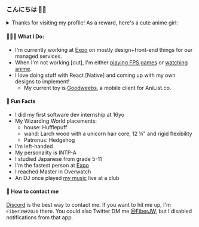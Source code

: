 ### こんにちは ✌🏾

<details>
 <summary>Thanks for visiting my profile! As a reward, here's a cute anime girl:</summary>
  <br />
  <img alt="Suzukaze Aoba" src="https://raw.githubusercontent.com/FiberJW/FiberJW/master/banner.gif" />
</details>

#### 👨🏾‍💻 What I Do:

- I'm currently working at [Expo](https://expo.io) on mostly design+front-end things for our managed services.
- When I'm not working [out], I'm either [playing FPS games](https://clips.twitch.tv/UnusualPlayfulSashimiEleGiggle) or [watching anime](https://anilist.co/user/fiberjw/).
- I love doing stuff with React [Native] and coming up with my own designs to implement!
  - My current toy is [Goodweebs](https://github.com/fiberjw/goodweebs), a mobile client for AniList.co.

#### 🤪 Fun Facts

- I did my first software dev internship at 16yo
- My Wizarding World placements:
  - house: Hufflepuff
  - wand: Larch wood with a unicorn hair core, 12 ¼" and rigid flexibility
  - Patronus: Hedgehog
- I'm left-handed
- My personality is INTP-A
- I studied Japanese from grade 5-11
- I'm the fastest person at [Expo](https://twitter.com/expo)
- I reached Master in Overwatch
- An DJ once played [my music](https://soundcloud.com/phuturecollective/datwheat-pebbles) live at a club


#### 📱 How to contact me

[Discord](https://discord.com) is the best way to contact me. If you want to hit me up, I'm `FiberJW#2020` there. You could also Twitter DM me [@FiberJW](https://twitter.com/FiberJW), but I disabled notifications from that app.
